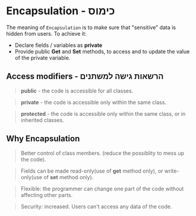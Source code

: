 # Encapsulation - כימוס

The meaning of `Encapsulation` is to make sure that "sensitive" data is hidden from users.
To achieve it:

- Declare fields / variables as **private**
- Provide public **Get** and **Set** methods, to access and to update the value of the private variable.

## Access modifiers - הרשאות גישה למשתנים

> **public** - the code is accessible for all classes.

> **private** - the code is accessible only within the same class.

> **protected** - the code is accessible only within the same class, or in inherited classes.

## Why Encapsulation

> Better control of class members. (reduce the possiblity to mess up the code).

> Fields can be made read-only(use of **get** method only), or write-only(use of **set** method only).

> Flexible: the programmer can change one part of the code without affecting other parts.

> Security: increased. Users can't access any data of the code.
